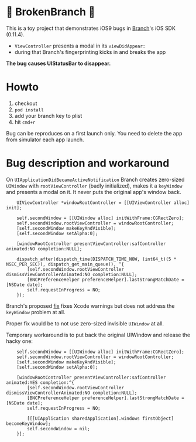 # 💩 BrokenBranch 💩

This is a toy project that demonstrates iOS9 bugs in [Branch](https://branch.io)'s iOS SDK (0.11.4). 

- `ViewController` presents a modal in its `viewDidAppear:`
- during that Branch's fingerprinting kicks in and breaks the app

**The bug causes UIStatusBar to disappear.**

# Howto

1. checkout
2. `pod install`
3. add your branch key to plist
4. hit `cmd+r`

Bug can be reproduces on a first launch only. You need to delete the app from simulator each app launch.

# Bug description and workaround

On `UIApplicationDidBecameActiveNotification` Branch creates zero-sized `UIWindow` with `rootViewController` (badly initialized), makes it a `keyWindow` and presents a modal on it. It never puts the original app's window back.

        UIViewController *windowRootController = [[UIViewController alloc] init];

        self.secondWindow = [[UIWindow alloc] initWithFrame:CGRectZero];
        self.secondWindow.rootViewController = windowRootController;
        [self.secondWindow makeKeyAndVisible];
        [self.secondWindow setAlpha:0];
        
        [windowRootController presentViewController:safController animated:NO completion:NULL];

        dispatch_after(dispatch_time(DISPATCH_TIME_NOW, (int64_t)(5 * NSEC_PER_SEC)), dispatch_get_main_queue(), ^{
            [self.secondWindow.rootViewController dismissViewControllerAnimated:NO completion:NULL];
            [BNCPreferenceHelper preferenceHelper].lastStrongMatchDate = [NSDate date];
            self.requestInProgress = NO;
        });
        
Branch's proposed [fix](https://github.com/BranchMetrics/iOS-Deferred-Deep-Linking-SDK/commit/4a15e6f7b3021b584cb01df72d1dce89672cc9ad) fixes Xcode warnings but does not address the `keyWindow` problem at all.

Proper fix would be to not use zero-sized invisible `UIWindow` at all.

Temporary workaround is to put back the original UIWindow and release the hacky one:

        self.secondWindow = [[UIWindow alloc] initWithFrame:CGRectZero];
        self.secondWindow.rootViewController = windowRootController;
        [self.secondWindow makeKeyAndVisible];
        [self.secondWindow setAlpha:0];
        
        [windowRootController presentViewController:safController animated:YES completion:^{
            [self.secondWindow.rootViewController dismissViewControllerAnimated:NO completion:NULL];
            [BNCPreferenceHelper preferenceHelper].lastStrongMatchDate = [NSDate date];
            self.requestInProgress = NO;
            
            [[[UIApplication sharedApplication].windows firstObject] becomeKeyWindow];
            self.secondWindow = nil;
        }];

